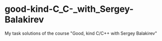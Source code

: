 # good-kind-C_C-\_with_Sergey-Balakirev

My task solutions of the course "Good, kind C/C++ with Sergey Balakirev"
